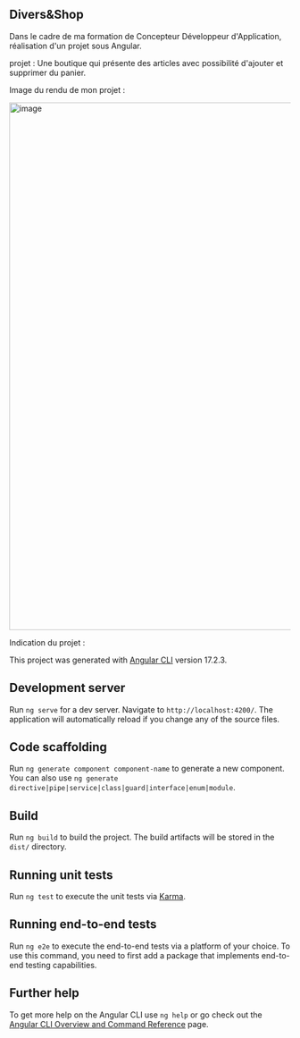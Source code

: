 ## Divers&Shop

Dans  le cadre de ma formation de Concepteur Développeur d'Application, réalisation d'un projet sous Angular.

projet : Une boutique qui présente des articles avec possibilité d'ajouter et supprimer du panier.

Image du rendu de mon projet : 

<img width="944" alt="image" src="https://github.com/JonathanG-coder/Boutique-Angular/assets/159537523/69884b41-710e-4f39-b6c0-04f11b2feec8">


Indication du projet : 

This project was generated with [Angular CLI](https://github.com/angular/angular-cli) version 17.2.3.

## Development server

Run `ng serve` for a dev server. Navigate to `http://localhost:4200/`. The application will automatically reload if you change any of the source files.

## Code scaffolding

Run `ng generate component component-name` to generate a new component. You can also use `ng generate directive|pipe|service|class|guard|interface|enum|module`.

## Build

Run `ng build` to build the project. The build artifacts will be stored in the `dist/` directory.

## Running unit tests

Run `ng test` to execute the unit tests via [Karma](https://karma-runner.github.io).

## Running end-to-end tests

Run `ng e2e` to execute the end-to-end tests via a platform of your choice. To use this command, you need to first add a package that implements end-to-end testing capabilities.

## Further help

To get more help on the Angular CLI use `ng help` or go check out the [Angular CLI Overview and Command Reference](https://angular.io/cli) page.
